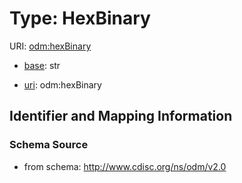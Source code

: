 # Type: HexBinary



URI: [odm:hexBinary](http://www.cdisc.org/ns/odm/v2.0/hexBinary)

* [base](https://w3id.org/linkml/base): str

* [uri](https://w3id.org/linkml/uri): odm:hexBinary









## Identifier and Mapping Information







### Schema Source


* from schema: http://www.cdisc.org/ns/odm/v2.0



